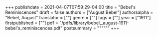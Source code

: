 +++
publishdate = 2021-04-07T07:59:29-04:00
title = "Bebel's Reminiscences"
draft = false
authors = ["August Bebel"]
authorsalpha = "Bebel, August"
translator = [""]
genre = [""]
tags = [""]
year = ["1911"]
firstpublished = [""]
pdf = "/pdfs/library/bebel,_august-1911-bebel's_reminiscences.pdf"
postsummary = """"""
+++
